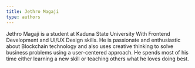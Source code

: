 ```yaml
---
title: Jethro Magaji
type: authors
---
```

Jethro Magaji is a student at Kaduna State University With Frontend Development and UI/UX Design skills. He is passionate and enthusiastic about Blockchain technology and also uses creative thinking to solve business problems using a user-centered approach. He spends most of his time either learning a new skill or teaching others what he loves doing best.
